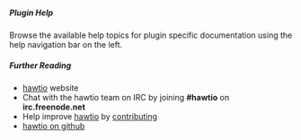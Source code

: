 ##### Plugin Help #####
Browse the available help topics for plugin specific documentation using the help navigation bar on the left.

##### Further Reading #####
- [hawtio](http://hawt.io "hawtio") website
- Chat with the hawtio team on IRC by joining **#hawtio** on **irc.freenode.net**
- Help improve [hawtio](http://hawt.io "hawtio") by [contributing](http://hawt.io/contributing/index.html)
- [hawtio on github](https://github.com/hawtio/hawtio)
